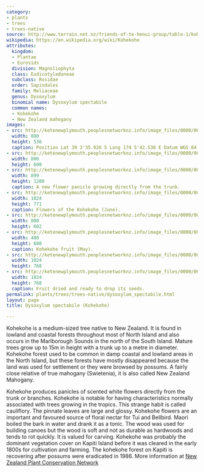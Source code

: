 ```yaml
---
category:
- plants
- trees
- trees-native
source: http://www.terrain.net.nz/friends-of-te-henui-group/table-1/kohekohe.html
wikipedia: https://en.wikipedia.org/wiki/Kohekohe
attributes:
  kingdom:
  - Plantae
  - Eurosids
  division: Magnoliophyta
  class: Eudicotyledoneae
  subclass: Rosidae
  order: Sapindales
  family: Meliaceae
  genus: Dysoxylum
  binomial name: Dysoxylum spectabile
  common names:
  - Kohekohe
  - New Zealand mahogany
images:
- src: http://ketenewplymouth.peoplesnetworknz.info/image_files/0000/0000/4288/Dysoxylum_spectabile_Kohekohe.JPG
  width: 800
  height: 536
  caption: Position Lat 39 3'35.926 S Long 174 5'42.538 E Datum WGS 84.
- src: http://ketenewplymouth.peoplesnetworknz.info/image_files/0000/0000/3333/koekoe_leaves.jpg
  width: 800
  height: 600
- src: http://ketenewplymouth.peoplesnetworknz.info/image_files/0000/0005/4809/Dysoxylum_spectabile__Kohekohe_-002.JPG
  width: 899
  height: 1200
  caption: A new flower panicle growing directly from the trunk.
- src: http://ketenewplymouth.peoplesnetworknz.info/image_files/0000/0003/5949/1-kohekohe._Dysoxylum_spectabile.JPG
  width: 1024
  height: 771
  caption: Flowers of the Kohekohe (June).
- src: http://ketenewplymouth.peoplesnetworknz.info/image_files/0000/0003/5954/1-kohekohe._Dysoxylum_spectabile-002.JPG
  width: 800
  height: 602
- src: http://ketenewplymouth.peoplesnetworknz.info/image_files/0000/0001/0404/Kohe_Kohe_fruit.jpg
  width: 400
  height: 600
  caption: Kohekohe fruit (May).
- src: http://ketenewplymouth.peoplesnetworknz.info/image_files/0000/0003/5969/1-kohekohe._Dysoxylum_spectabile-005.JPG
  width: 1024
  height: 768
- src: http://ketenewplymouth.peoplesnetworknz.info/image_files/0000/0003/5964/1-kohekohe._Dysoxylum_spectabile-004.JPG
  width: 1024
  height: 768
  caption: Fruit dried and ready to drop its seeds.
permalink: plants/trees/trees-native/dysoxylum_spectabile.html
layout: page
title: Dysoxylum spectabile (Kohekohe)

---
```

Kohekohe is a medium-sized tree native to New Zealand. It is found in lowland and coastal forests throughout most of North Island and also occurs in the Marlborough Sounds in the north of the South Island. Mature trees grow up to 15m in height with a trunk up to a metre in diameter. Kohekohe forest used to be common in damp coastal and lowland areas in the North Island, but these forests have mostly disappeared because the land was used for settlement or they were browsed by possums. A fairly close relative of true mahogany (Swietenia), it is also called New Zealand Mahogany.

Kohekohe produces panicles of scented white flowers directly from the trunk or branches. Kohekohe is notable for having characteristics normally associated with trees growing in the tropics. This strange habit is called cauliflory. The pinnate leaves are large and glossy. Kohekohe flowers are an important and favoured source of floral nectar for Tui and Bellbird. Maori boiled the bark in water and drank it as a tonic. The wood was used for building canoes but the wood is soft and not as durable as hardwoods and tends to rot quickly. It is valued for carving. Kohekohe was probably the dominant vegetation cover on Kapiti Island before it was cleared in the early 1800s for cultivation and farming. The kohekohe forest on Kapiti is recovering after possums were eradicated in 1986.
More information at <a href="http://www.nzpcn.org.nz/vascular_plants/detail.asp?PlantID=1871">New Zealand Plant Conservation Network</a>
